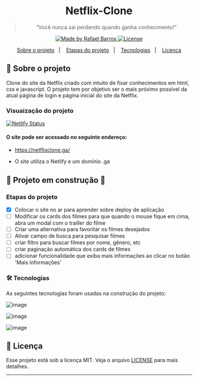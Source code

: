 <h1 align="center">
  Netflix-Clone
</h1>

<blockquote align="center">“Você nunca sai perdendo quando ganha conhecimento!”</blockquote>

<p align="center">

  <a href="https://netflixclone.ga/">
    <img alt="Made by Rafael Barros" src="https://img.shields.io/badge/made%20by-Rafael-%23F8952D">
  </a>

  <a href="LICENSE" >
    <img alt="License" src="https://img.shields.io/badge/license-MIT-%23F8952D">
  </a>

</p>

<p align="center">
  <a href="#rocket-sobre-o-projeto">Sobre o projeto</a>&nbsp;&nbsp;&nbsp;|&nbsp;&nbsp;&nbsp;
  <a href="#etapas-do-projeto">Etapas do projeto</a>&nbsp;&nbsp;&nbsp;|&nbsp;&nbsp;&nbsp;
  <a href="tecnologias">Tecnologias</a>&nbsp;&nbsp;&nbsp;|&nbsp;&nbsp;&nbsp;
  <a href="#memo-licença">Licença</a>
</p>

## :rocket: Sobre o projeto

Clone do site da Netflix criado com intuito de fixar conhecimentos em html, css e javascript. O projeto tem por objetivo
ser o mais próximo possível da atual página de login e página inicial do site da Netflix.


### Visuaização do projeto

[![Netlify Status](https://api.netlify.com/api/v1/badges/dd536085-5d4c-40d0-a6e9-34bcf56a9c10/deploy-status)](https://app.netlify.com/sites/nifty-villani-5aff6c/deploys)


#### O site pode ser acessado no seguinte endereço:

- https://netflixclone.ga/

- O site utiliza o Netlify e um domínio .ga



## 🚧 Projeto em construção 🚧

### Etapas do projeto

- [x] Colocar o site no ar para aprender sobre deploy de aplicação
- [ ] Modificar os cards dos filmes para que quando o mouse fique em cima, abra um modal com o trailler do filme
- [ ] Criar uma alternativa para favoritar os filmes desejados
- [ ] Ativar campo de busca para pesquisar filmes
- [ ] criar filtro para buscar filmes por nome, gênero, etc
- [ ] criar paginação automática dos cards de filmes
- [ ] adicionar funcionalidade que exiba mais informações ao clicar no botão 'Mais informações'

### 🛠️ Tecnologias

As seguintes tecnologias foram usadas na construção do projeto:

![image](https://img.shields.io/badge/HTML5-E34F26?style=for-the-badge&logo=html5&logoColor=white)

![image](https://img.shields.io/badge/CSS3-1572B6?style=for-the-badge&logo=css3&logoColor=white)

![image](https://img.shields.io/badge/JavaScript-323330?style=for-the-badge&logo=javascript&logoColor=F7DF1E)


## :memo: Licença

Esse projeto está sob a licença MIT. Veja o arquivo [LICENSE](https://github.com/rafaelbarroslima/clone-netflix/blob/master/LICENSE) para mais detalhes.

---


